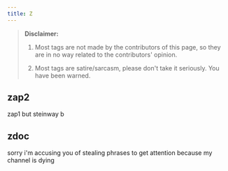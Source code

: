 ```yaml
---
title: Z
---
```


> **Disclaimer:** 
> 
> 1. Most tags are not made by the contributors of this page, so they are in no way related to the contributors' opinion.
> 
> 2. Most tags are satire/sarcasm, please don't take it seriously. You have been warned.

## zap2

​zap1 but steinway b

## zdoc

sorry i'm accusing you of stealing phrases to get attention because my channel is dying